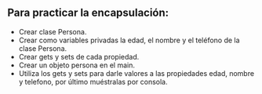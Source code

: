 ## Para practicar la encapsulación:

- Crear clase Persona.
- Crear como variables privadas la edad, el nombre y el teléfono de la clase Persona.
- Crear gets y sets de cada propiedad.
- Crear un objeto persona en el main.
- Utiliza los gets y sets para darle valores a las propiedades edad, nombre y telefono, por último muéstralas por consola.
